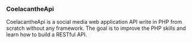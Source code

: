 ### CoelacantheApi

CoelacantheApi is a social media web application API write in PHP from scratch without any framework. The goal is to improve the PHP skills
and
learn how to build a RESTful API.